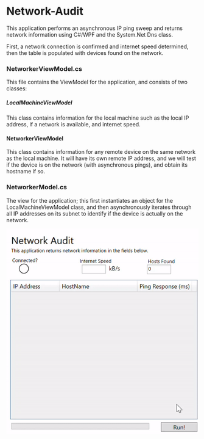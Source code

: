 # Network-Audit
This application performs an asynchronous IP ping sweep and returns network information using C#/WPF and the System.Net Dns class. 

First, a network connection is confirmed and internet speed determined, then the table is populated with devices found on the network.

### NetworkerViewModel.cs
This file contains the ViewModel for the application, and consists of two classes:

##### LocalMachineViewModel
This class contains information for the local machine such as the local IP address, if a network is available, and internet speed.

#### NetworkerViewModel
This class contains information for any remote device on the same network as the local machine. It will have its own remote IP address,
and we will test if the device is on the network (with asynchronous pings), and obtain its hostname if so.


### NetworkerModel.cs
The view for the application; this first instantiates an object for the LocalMachineViewModel class, and then asynchronously iterates through 
all IP addresses on its subnet to identify if the device is actually on the network.

![Alt text](demo.gif)
